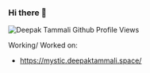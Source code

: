 ### Hi there 👋

![Deepak Tammali Github Profile Views](https://github-views-worker.deode.workers.dev/user/deepaktammali/views?)

Working/ Worked on:  

- https://mystic.deepaktammali.space/
